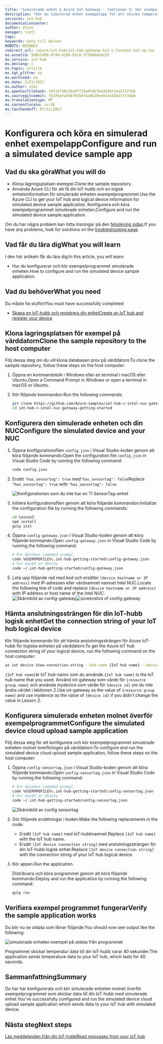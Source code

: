 ```yaml
---
title: "Simulerade enhet & Azure IoT Gateway - lektionen 3: kör exempelappen | Microsoft Docs"
description: "Kör en simulerad enhet exempelapp för att skicka temperatur data till din IoT-hubb"
services: iot-hub
documentationcenter: 
author: shizn
manager: timtl
tags: 
keywords: data till molnet
ROBOTS: NOINDEX
redirect_url: /azure/iot-hub/iot-hub-gateway-kit-c-lesson1-set-up-nuc
ms.assetid: 5d051d99-9749-4150-b3c8-573b0bda9c52
ms.service: iot-hub
ms.devlang: c
ms.topic: article
ms.tgt_pltfrm: na
ms.workload: na
ms.date: 3/21/2017
ms.author: xshi
ms.openlocfilehash: 7df2d730c38a9f715e0fd57b4d436724a5727760
ms.sourcegitcommit: f537befafb079256fba0529ee554c034d73f36b0
ms.translationtype: MT
ms.contentlocale: sv-SE
ms.lasthandoff: 07/11/2017
---
```

# <a name="configure-and-run-a-simulated-device-sample-app"></a><span data-ttu-id="bb441-104">Konfigurera och köra en simulerad enhet exempelapp</span><span class="sxs-lookup"><span data-stu-id="bb441-104">Configure and run a simulated device sample app</span></span>

## <a name="what-you-will-do"></a><span data-ttu-id="bb441-105">Vad du ska göra</span><span class="sxs-lookup"><span data-stu-id="bb441-105">What you will do</span></span>

- <span data-ttu-id="bb441-106">Klona lagringsplatsen exempel.</span><span class="sxs-lookup"><span data-stu-id="bb441-106">Clone the sample repository.</span></span>
- <span data-ttu-id="bb441-107">Använda Azure CLI för att få din IoT-hubb och en logisk enhetsinformation för simulerade enheten exempelprogrammet.</span><span class="sxs-lookup"><span data-stu-id="bb441-107">Use the Azure CLI to get your IoT hub and logical device information for simulated device sample application.</span></span> <span data-ttu-id="bb441-108">Konfigurera och köra exempelprogrammet simulerade enheten.</span><span class="sxs-lookup"><span data-stu-id="bb441-108">Configure and run the simulated device sample application.</span></span>

<span data-ttu-id="bb441-109">Om du har några problem kan hitta lösningar på den [felsökning sidan](iot-hub-gateway-kit-c-sim-troubleshooting.md).</span><span class="sxs-lookup"><span data-stu-id="bb441-109">If you have any problems, look for solutions on the [troubleshooting page](iot-hub-gateway-kit-c-sim-troubleshooting.md).</span></span>

## <a name="what-you-will-learn"></a><span data-ttu-id="bb441-110">Vad får du lära dig</span><span class="sxs-lookup"><span data-stu-id="bb441-110">What you will learn</span></span>

<span data-ttu-id="bb441-111">I den här artikeln får du lära dig:</span><span class="sxs-lookup"><span data-stu-id="bb441-111">In this article, you will learn:</span></span>

- <span data-ttu-id="bb441-112">Hur du konfigurerar och kör exempelprogrammet simulerade enheten.</span><span class="sxs-lookup"><span data-stu-id="bb441-112">How to configure and run the simulated device sample application.</span></span>

## <a name="what-you-need"></a><span data-ttu-id="bb441-113">Vad du behöver</span><span class="sxs-lookup"><span data-stu-id="bb441-113">What you need</span></span>

<span data-ttu-id="bb441-114">Du måste ha slutfört</span><span class="sxs-lookup"><span data-stu-id="bb441-114">You must have successfully completed</span></span>

- [<span data-ttu-id="bb441-115">Skapa en IoT-hubb och registrera din enhet</span><span class="sxs-lookup"><span data-stu-id="bb441-115">Create an IoT hub and register your device</span></span>](iot-hub-gateway-kit-c-sim-lesson2-register-device.md)

## <a name="clone-the-sample-repository-to-the-host-computer"></a><span data-ttu-id="bb441-116">Klona lagringsplatsen för exempel på värddatorn</span><span class="sxs-lookup"><span data-stu-id="bb441-116">Clone the sample repository to the host computer</span></span>

<span data-ttu-id="bb441-117">Följ dessa steg om du vill klona databasen prov på värddatorn:</span><span class="sxs-lookup"><span data-stu-id="bb441-117">To clone the sample repository, follow these steps on the host computer:</span></span>

1. <span data-ttu-id="bb441-118">Öppna en kommandotolk i Windows eller en terminal i macOS eller Ubuntu.</span><span class="sxs-lookup"><span data-stu-id="bb441-118">Open a Command Prompt in Windows or open a terminal in macOS or Ubuntu.</span></span>
2. <span data-ttu-id="bb441-119">Kör följande kommandon:</span><span class="sxs-lookup"><span data-stu-id="bb441-119">Run the following commands:</span></span>

   ```bash
   git clone https://github.com/Azure-samples/iot-hub-c-intel-nuc-gateway-getting-started
   cd iot-hub-c-intel-nuc-gateway-getting-started
   ```

## <a name="configure-the-simulated-device-and-your-nuc"></a><span data-ttu-id="bb441-120">Konfigurera den simulerade enheten och din NUC</span><span class="sxs-lookup"><span data-stu-id="bb441-120">Configure the simulated device and your NUC</span></span>

1. <span data-ttu-id="bb441-121">Öppna konfigurationsfilen `config.json` i Visual Studio-koden genom att köra följande kommando:</span><span class="sxs-lookup"><span data-stu-id="bb441-121">Open the configuration file `config.json` in Visual Studio Code by running the following command:</span></span>

   ```bash
   code config.json
   ```

2. <span data-ttu-id="bb441-122">Ersätt `"has_sensortag": true` med`"has_sensortag": false`</span><span class="sxs-lookup"><span data-stu-id="bb441-122">Replace `"has_sensortag": true` with `"has_sensortag": false`</span></span>

   ![Konfigurationen som du inte har en TI SensorTag-enhet](media/iot-hub-gateway-kit-lessons/lesson3/config_no_sensortag.png)

3. <span data-ttu-id="bb441-124">Initiera konfigurationsfilen genom att köra följande kommandon:</span><span class="sxs-lookup"><span data-stu-id="bb441-124">Initialize the configuration file by running the following commands:</span></span>

   ```bash
   cd Lesson3
   npm install
   gulp init
   ```

4. <span data-ttu-id="bb441-125">Öppna `config-gateway.json` i Visual Studio-koden genom att köra följande kommando:</span><span class="sxs-lookup"><span data-stu-id="bb441-125">Open `config-gateway.json` in Visual Studio Code by running the following command:</span></span>

   ```bash
   # For Windows command prompt
   code %USERPROFILE%\.iot-hub-getting-started\config-gateway.json
   # For macOS or Ubuntu
   code ~/.iot-hub-getting-started/config-gateway.json
   ```

5. <span data-ttu-id="bb441-126">Leta upp följande rad med kod och ersätter `[device hostname or IP address]` med IP-adressen eller värdnamnet namnet Intel NUC.</span><span class="sxs-lookup"><span data-stu-id="bb441-126">Locate the following line of code and replace `[device hostname or IP address]` with IP address or host name of the Intel NUC.</span></span>
   <span data-ttu-id="bb441-127">![Skärmbild av config-gateway](media/iot-hub-gateway-kit-lessons/lesson3/config_gateway.png)</span><span class="sxs-lookup"><span data-stu-id="bb441-127">![screenshot of config gateway](media/iot-hub-gateway-kit-lessons/lesson3/config_gateway.png)</span></span>

## <a name="get-the-connection-string-of-your-iot-hub-logical-device"></a><span data-ttu-id="bb441-128">Hämta anslutningssträngen för din IoT-hubb logisk enhet</span><span class="sxs-lookup"><span data-stu-id="bb441-128">Get the connection string of your IoT hub logical device</span></span>

<span data-ttu-id="bb441-129">Kör följande kommando för att hämta anslutningssträngen för Azure IoT-hubb för logiska enheten på värddatorn:</span><span class="sxs-lookup"><span data-stu-id="bb441-129">To get the Azure IoT hub connection string of your logical device, run the following command on the host computer:</span></span>

```bash
az iot device show-connection-string --hub-name {IoT hub name} --device-id mydevice --resource-group iot-gateway
```

<span data-ttu-id="bb441-130">`{IoT hub name}`är IoT hub-namn som du använde.</span><span class="sxs-lookup"><span data-stu-id="bb441-130">`{IoT hub name}` is the IoT hub name that you used.</span></span> <span data-ttu-id="bb441-131">Använd iot-gateway som värde för `{resource group name}` och använda mydevice som värde för `{device id}` om du inte ändra värdet i lektionen 2.</span><span class="sxs-lookup"><span data-stu-id="bb441-131">Use iot-gateway as the value of `{resource group name}` and use mydevice as the value of `{device id}` if you didn't change the value in Lesson 2.</span></span>

## <a name="configure-the-simulated-device-cloud-upload-sample-application"></a><span data-ttu-id="bb441-132">Konfigurera simulerade enheten molnet överför exempelprogrammet</span><span class="sxs-lookup"><span data-stu-id="bb441-132">Configure the simulated device cloud upload sample application</span></span>

<span data-ttu-id="bb441-133">Följ dessa steg för att konfigurera och kör exempelprogrammet simulerade enheten molnet överföringen på värddatorn:</span><span class="sxs-lookup"><span data-stu-id="bb441-133">To configure and run the simulated device cloud upload sample application, follow these steps on the host computer:</span></span>

1. <span data-ttu-id="bb441-134">Öppna `config-sensortag.json` i Visual Studio-koden genom att köra följande kommando:</span><span class="sxs-lookup"><span data-stu-id="bb441-134">Open `config-sensortag.json` in Visual Studio Code by running the following command:</span></span>

   ```bash
   # For Windows command prompt
   code %USERPROFILE%\.iot-hub-getting-started\config-sensortag.json
   # For macOS or Ubuntu
   code ~/.iot-hub-getting-started/config-sensortag.json
   ```

   ![Skärmbild av config sensortag](media/iot-hub-gateway-kit-lessons/lesson3/config_simulated_device.png)

2. <span data-ttu-id="bb441-136">Gör följande ersättningar i koden:</span><span class="sxs-lookup"><span data-stu-id="bb441-136">Make the following replacements in the code:</span></span>
   - <span data-ttu-id="bb441-137">Ersätt `[IoT hub name]` med IoT-hubbnamnet.</span><span class="sxs-lookup"><span data-stu-id="bb441-137">Replace `[IoT hub name]` with the IoT hub name.</span></span>
   - <span data-ttu-id="bb441-138">Ersätt `[IoT device connection string]` med anslutningssträngen för din IoT-hubb logisk enhet.</span><span class="sxs-lookup"><span data-stu-id="bb441-138">Replace `[IoT device connection string]` with the connection string of your IoT hub logical device.</span></span>

3. <span data-ttu-id="bb441-139">Kör appen.</span><span class="sxs-lookup"><span data-stu-id="bb441-139">Run the application.</span></span>

   <span data-ttu-id="bb441-140">Distribuera och köra programmet genom att köra följande kommando:</span><span class="sxs-lookup"><span data-stu-id="bb441-140">Deploy and run the application by running the following command:</span></span>

   ```bash
   gulp run
   ```

## <a name="verify-the-sample-application-works"></a><span data-ttu-id="bb441-141">Verifiera exempel programmet fungerar</span><span class="sxs-lookup"><span data-stu-id="bb441-141">Verify the sample application works</span></span>

<span data-ttu-id="bb441-142">Du bör nu se utdata som liknar följande:</span><span class="sxs-lookup"><span data-stu-id="bb441-142">You should now see output like the following:</span></span>

![simulerade enheten exempel på utdata från programmet](media/iot-hub-gateway-kit-lessons/lesson3/gulp_run_simudev.png)

<span data-ttu-id="bb441-144">Programmet skickar temperatur data till din IoT-hubb varar 40 sekunder.</span><span class="sxs-lookup"><span data-stu-id="bb441-144">The application sends temperature data to your IoT hub, which lasts for 40 seconds.</span></span>

## <a name="summary"></a><span data-ttu-id="bb441-145">Sammanfattning</span><span class="sxs-lookup"><span data-stu-id="bb441-145">Summary</span></span>

<span data-ttu-id="bb441-146">Du har har konfigurerats och kör simulerade enheten molnet överför exempelprogrammet som skickar data till din IoT-hubb med simulerade enhet.</span><span class="sxs-lookup"><span data-stu-id="bb441-146">You've successfully configured and run the simulated device cloud upload sample application which sends data to your IoT hub with simulated device.</span></span>

## <a name="next-steps"></a><span data-ttu-id="bb441-147">Nästa steg</span><span class="sxs-lookup"><span data-stu-id="bb441-147">Next steps</span></span>
[<span data-ttu-id="bb441-148">Läs meddelanden från din IoT-hubb</span><span class="sxs-lookup"><span data-stu-id="bb441-148">Read messages from your IoT hub</span></span>](iot-hub-gateway-kit-c-sim-lesson3-read-messages-from-hub.md)